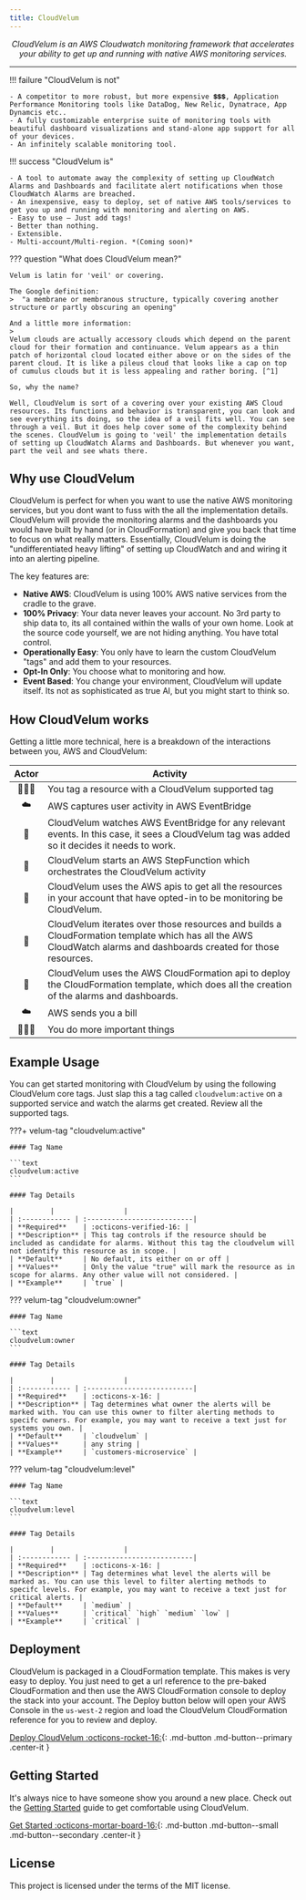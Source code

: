 ```yaml
---
title: CloudVelum
---
```


<p align="center">
    <div class="banner-image"></div>
</p>

<p align="center">
    <em>CloudVelum is an AWS Cloudwatch monitoring framework that accelerates your ability to get up and running with native AWS monitoring services.</em>
</p>

---

!!! failure "CloudVelum is not"

    - A competitor to more robust, but more expensive 💲💲💲, Application Performance Monitoring tools like DataDog, New Relic, Dynatrace, App Dynamcis etc..
    - A fully customizable enterprise suite of monitoring tools with beautiful dashboard visualizations and stand-alone app support for all of your devices.
    - An infinitely scalable monitoring tool.

!!! success "CloudVelum is"

    - A tool to automate away the complexity of setting up CloudWatch Alarms and Dashboards and facilitate alert notifications when those CloudWatch Alarms are breached.
    - An inexpensive, easy to deploy, set of native AWS tools/services to get you up and running with monitoring and alerting on AWS.
    - Easy to use — Just add tags!
    - Better than nothing.
    - Extensible.
    - Multi-account/Multi-region. *(Coming soon)*

??? question "What does CloudVelum mean?"

    Velum is latin for 'veil' or covering.

    The Google definition:
    >  "a membrane or membranous structure, typically covering another structure or partly obscuring an opening"

    And a little more information:
    >
    Velum clouds are actually accessory clouds which depend on the parent cloud for their formation and continuance. Velum appears as a thin patch of horizontal cloud located either above or on the sides of the parent cloud. It is like a pileus cloud that looks like a cap on top of cumulus clouds but it is less appealing and rather boring. [^1]

    So, why the name?

    Well, CloudVelum is sort of a covering over your existing AWS Cloud resources. Its functions and behavior is transparent, you can look and see everything its doing, so the idea of a veil fits well. You can see through a veil. But it does help cover some of the complexity behind the scenes. CloudVelum is going to 'veil' the implementation details of setting up CloudWatch Alarms and Dashboards. But whenever you want, part the veil and see whats there.

## Why use CloudVelum

CloudVelum is perfect for when you want to use the native AWS monitoring services, but you dont want to fuss with the all the implementation details. CloudVelum will provide the monitoring alarms and the dashboards you would have built by hand (or in CloudFormation) and give you back that time to focus on what really matters. Essentially, CloudVelum is doing the "undifferentiated heavy lifting" of setting up CloudWatch and and wiring it into an alerting pipeline.

The key features are:

- **Native AWS**: CloudVelum is using 100% AWS native services from the cradle to the grave.
- **100% Privacy**: Your data never leaves your account. No 3rd party to ship data to, its all contained within the walls of your own home. Look at the source code yourself, we are not hiding anything. You have total control.
- **Operationally Easy**: You only have to learn the custom CloudVelum "tags" and add them to your resources.
- **Opt-In Only**: You choose what to monitoring and how.
- **Event Based**: You change your environment, CloudVelum will update itself. Its not as sophisticated as true AI, but you might start to think so.

## How CloudVelum works

<p align="center">
    <div class="banner-graphic"></div>
</p>

Getting a little more technical, here is a breakdown of the interactions between you, AWS and CloudVelum:

| Actor | Activity                                                                                                                                                          |
| :---: | ----------------------------------------------------------------------------------------------------------------------------------------------------------------- |
|  👩🏾‍💻   | You tag a resource with a CloudVelum supported tag                                                                                                                |
|  ☁️   | AWS captures user activity in AWS EventBridge                                                                                                                      |
|  🤖   | CloudVelum watches AWS EventBridge for any relevant events. In this case, it sees a CloudVelum tag was added so it decides it needs to work.                     |
|  🤖   | CloudVelum starts an AWS StepFunction which orchestrates the CloudVelum activity                                                                                  |
|  🤖   | CloudVelum uses the AWS apis to get all the resources in your account that have opted-in to be monitoring be CloudVelum.                                          |
|  🤖   | CloudVelum iterates over those resources and builds a CloudFormation template which has all the AWS CloudWatch alarms and dashboards created for those resources. |
|  🤖   | CloudVelum uses the AWS CloudFormation api to deploy the CloudFormation template, which does all the creation of the alarms and dashboards.                       |
|  ☁️   | AWS sends you a bill                                                                                                                                              |
|  👩🏾‍💻   | You do more important things                                                                                                                                      |

## Example Usage

You can get started monitoring with CloudVelum by using the following CloudVelum core tags. Just slap this a tag called `cloudvelum:active` on a supported service and watch the alarms get created. Review all the supported tags.

???+ velum-tag "cloudvelum:active"

    #### Tag Name

    ```text
    cloudvelum:active
    ```

    #### Tag Details

    |         |                 |
    | :------------ | :--------------------------|
    | **Required**    | :octicons-verified-16: |
    | **Description** | This tag controls if the resource should be included as candidate for alarms. Without this tag the cloudvelum will not identify this resource as in scope. |
    | **Default**     | No default, its either on or off |
    | **Values**      | Only the value "true" will mark the resource as in scope for alarms. Any other value will not considered. |
    | **Example**     | `true` |

??? velum-tag "cloudvelum:owner"

    #### Tag Name

    ```text
    cloudvelum:owner
    ```

    #### Tag Details

    |         |                 |
    | :------------ | :--------------------------|
    | **Required**    | :octicons-x-16: |
    | **Description** | Tag determines what owner the alerts will be marked with. You can use this owner to filter alerting methods to specifc owners. For example, you may want to receive a text just for systems you own. |
    | **Default**     | `cloudvelum` |
    | **Values**      | any string |
    | **Example**     | `customers-microservice` |

??? velum-tag "cloudvelum:level"

    #### Tag Name

    ```text
    cloudvelum:level
    ```

    #### Tag Details

    |         |                 |
    | :------------ | :--------------------------|
    | **Required**    | :octicons-x-16: |
    | **Description** | Tag determines what level the alerts will be marked as. You can use this level to filter alerting methods to specifc levels. For example, you may want to receive a text just for critical alerts. |
    | **Default**     | `medium` |
    | **Values**      | `critical` `high` `medium` `low` |
    | **Example**     | `critical` |

## Deployment

CloudVelum is packaged in a CloudFormation template. This makes is very easy to deploy. You just need to get a url reference to the pre-baked CloudFormation and then use the AWS CloudFormation console to deploy the stack into your account. The Deploy button below will open your AWS Console in the `us-west-2` region and load the CloudVelum CloudFormation reference for you to review and deploy.

[Deploy CloudVelum :octicons-rocket-16:](./tutorial/#to-deploy){: .md-button .md-button--primary .center-it }

## Getting Started

It's always nice to have someone show you around a new place. Check out the [Getting Started](./tutorial/index.md) guide to get comfortable using CloudVelum.

[Get Started :octicons-mortar-board-16:](./tutorial/index.md){: .md-button .md-button--small .md-button--secondary .center-it }

## License

This project is licensed under the terms of the MIT license.

[^1]: Learn about Velum Clouds here: https://whatsthiscloud.com/cloud-accessories/velum/
